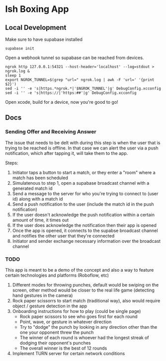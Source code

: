 
# Ish Boxing App

## Local Development

Make sure to have supabase installed

`supabase init`

Open a webhook tunnel so supabase can be reached from devices.

```
ngrok http 127.0.0.1:54321 --host-header='localhost' --log=stdout > ngrok.log &
sleep 1
export NGROK_TUNNEL=$(grep "url=" ngrok.log | awk -F 'url=' '{print $2}')
sed -i '' -e 's|https.*ngrok.*|'$NGROK_TUNNEL'|g' DebugConfig.xcconfig
sed -i '' -e 's|https://|'https:##'|g' DebugConfig.xcconfig

```

Open xcode, build for a device, now you're good to go!

## Docs

### Sending Offer and Receiving Answer

The issue that needs to be delt with during this step is when the user that is trying to be reached is offline. In that case we can alert the user via a push notification, which after tapping it, will
take them to the app.

Steps:
1. Initiator taps a button to start a match, or they enter a "room" where a match has been scheduled
2. Simulatenous to step 1, open a supabase broadcast channel with a generated match id
3. Send a message to the server for who you're trying to connect to (user id) along with a match id
4. Send a push notification to the user (include the match id in the push notification)
5. If the user doesn't acknowledge the push notification within a certain amount of time, it times out
6. If the user does acknowledge the notification then their app is opened
7. Once the app is opened, it connects to the supabse broadcast channel and notifies the other user that they're connected
8. Initiator and sender exchange necessary information over the broadcast channel


### TODO

This app is meant to be a demo of the concept and also a way to feature certain technologies and platforms (Roboflow, etc)

1. Different modes for throwing punches, default would be swiping on the screen, other method
would be closer to the real life game (detecting hand gestures in the camera)
2. Rock paper scissorrs to start match (traditional way), also would require object / gesture detection in the app
3. Onboarding instructions for how to play (could be single page)
    - Rock paper scissors to see who goes first for each round
    - Point, wave, or gesture in whatever direction
    - Try to "dodge" the punch by looking in any direction other than the one your opponent threw the punch
    - The winner of each round is whoever had the longest streak of dodging their opponent's punches
    - The overall winner is the best of 12 rounds
4. Implement TURN server for certain network conditions
